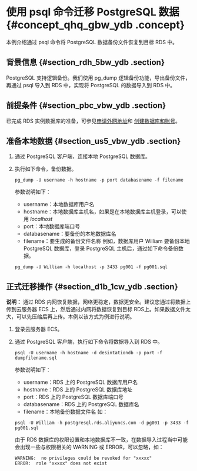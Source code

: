 # 使用 psql 命令迁移 PostgreSQL 数据 {#concept_qhq_gbw_ydb .concept}

本例介绍通过 psql 命令将 PostgreSQL 数据备份文件恢复到目标 RDS 中。

## 背景信息 {#section_rdh_5bw_ydb .section}

PostgreSQL 支持逻辑备份。我们使用 pg\_dump 逻辑备份功能，导出备份文件，再通过 psql 导入到 RDS 中，实现将 PostgreSQL 的数据导入到 RDS 中。

## 前提条件 {#section_pbc_vbw_ydb .section}

已完成 RDS 实例数据库的准备，可参见[申请外网地址](../cn.zh-CN/快速入门PostgreSQL版/初始化配置/申请外网地址.md#)和 [创建数据库和账号](../cn.zh-CN/快速入门PostgreSQL版/初始化配置/创建数据库和账号.md#)。

## 准备本地数据 {#section_us5_vbw_ydb .section}

1.  通过 PostgreSQL 客户端，连接本地 PostgreSQL 数据库。
2.  执行如下命令，备份数据。

    ```
    pg_dump -U username -h hostname -p port databasename -f filename
    ```

    参数说明如下：

    -   username：本地数据库用户名
    -   hostname：本地数据库主机名，如果是在本地数据库主机登录，可以使用 *localhost*
    -   port：本地数据库端口号
    -   databasename：要备份的本地数据库名
    -   filename：要生成的备份文件名称
    例如，数据库用户 William 要备份本地 PostgreSQL 数据库，登录 PostgreSQL 主机后，通过如下命令备份数据。

    ```
    pg_dump -U William -h localhost -p 3433 pg001 -f pg001.sql
    ```


## 正式迁移操作 {#section_d1b_1cw_ydb .section}

**说明：** 通过 RDS 内网恢复数据，网络更稳定，数据更安全。建议您通过将数据上传到云服务器 ECS 上，然后通过内网将数据恢复到目标 RDS上。如果数据文件太大，可以先压缩后再上传。本例以该方式为例进行说明。

1.  登录云服务器 ECS。
2.  通过 PostgreSQL 客户端，执行如下命令将数据导入到 RDS 中。

    ```
    psql -U username -h hostname -d desintationdb -p port -f dumpfilename.sql
    ```

    参数说明如下：

    -   username：RDS 上的 PostgreSQL 数据库用户名
    -   hostname：RDS 上的 PostgreSQL 数据库地址
    -   port：RDS 上的 PostgreSQL 数据库端口号
    -   databasename：RDS 上的 PostgreSQL 数据库名
    -   filename：本地备份数据文件名
    如：

    ```
    psql -U William -h postgresql.rds.aliyuncs.com -d pg001 -p 3433 -f pg001.sql
    ```

    由于 RDS 数据库的权限设置和本地数据库不一致，在数据导入过程当中可能会出现一些与权限相关的 WARNING 或 ERROR，可以忽略，如：

    ```
    WARNING:  no privileges could be revoked for "xxxxx"
    ERROR:  role "xxxxx" does not exist
    ```


